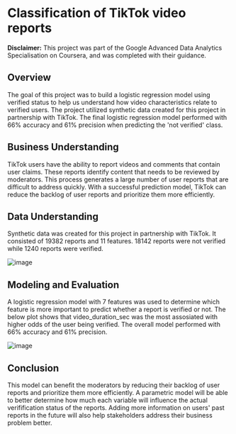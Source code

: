 # Classification of TikTok video reports
**Disclaimer:** This project was part of the Google Advanced Data Analytics Specialisation on Coursera, and was completed with their guidance.

## Overview
The goal of this project was to build a logistic regression model using verified status to help us understand how video characteristics relate to verified users. The project utilized synthetic data created for this project in partnership with TikTok. The final logistic regression model performed with 66% accuracy and 61% precision when predicting the 'not verified' class.

## Business Understanding
TikTok users have the ability to report videos and comments that contain user claims. These reports identify content that needs to be reviewed by moderators. This process generates a large number of user reports that are difficult to address quickly. With a successful prediction model, TikTok can reduce the backlog of user reports and prioritize them more efficiently.

## Data Understanding
Synthetic data was created for this project in partnership with TikTok. It consisted of 19382 reports and 11 features. 18142 reports were not verified while 1240 reports were verified.

![image](https://github.com/user-attachments/assets/67f773f9-8e93-46c5-bbc6-31206e25d844)

## Modeling and Evaluation
A logistic regression model with 7 features was used to determine which feature is more important to predict whether a report is verified or not. The below plot shows that video_duration_sec was the most assosiated with higher odds of the user being verified. The overall model performed with 66% accuracy and 61% precision.

![image](https://github.com/user-attachments/assets/4fbe8f4a-7ad4-42bd-a97d-025332aba941)

## Conclusion
This model can benefit the moderators by reducing their backlog of user reports and prioritize them more efficiently. A parametric model will be able to better determine how much each variable will influence the actual verifification status of the reports. Adding more information on users' past reports in the future will also help stakeholders address their business problem better.

